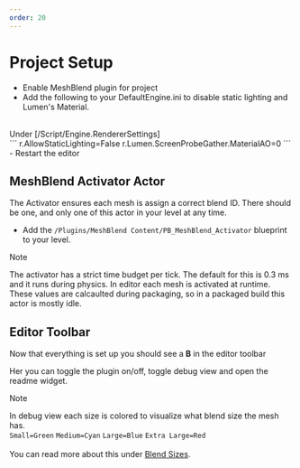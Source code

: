 ```yaml
---
order: 20
---
```



# Project Setup

- Enable MeshBlend plugin for project
- Add the following to your DefaultEngine.ini to disable static lighting and Lumen's Material.
<br>
Under [/Script/Engine.RendererSettings]
<br>
```
r.AllowStaticLighting=False
r.Lumen.ScreenProbeGather.MaterialAO=0
```
- Restart the editor

## MeshBlend Activator Actor

The Activator ensures each mesh is assign a correct blend ID. There should be one, and only one of this actor in your level at any time.

- Add the `/Plugins/MeshBlend Content/PB_MeshBlend_Activator` blueprint to your level.

> [!NOTE]
> The activator has a strict time budget per tick. The default for this is 0.3 ms and it runs during physics.
> In editor each mesh is activated at runtime. These values are calcaulted during packaging, so in a packaged build this actor is mostly idle.


## Editor Toolbar

Now that everything is set up you should see a **B** in the editor toolbar

Her you can toggle the plugin on/off, toggle debug view and open the readme widget.

> [!NOTE]
> In debug view each size is colored to visualize what blend size the mesh has.
> <br>
> `Small=Green` `Medium=Cyan` `Large=Blue` `Extra Large=Red`
> <br>
> <br>
> You can read more about this under [Blend Sizes](<Using MeshBlend/Blend Sizes.md>).